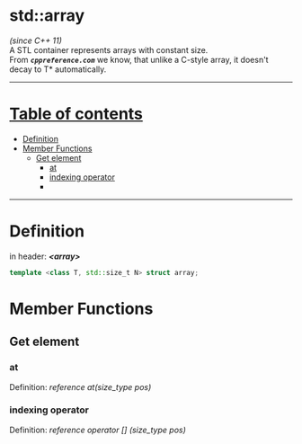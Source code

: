 # std::array
*\(since C++ 11)*  
A STL container represents arrays with constant size.   
From ***`cppreference.com`*** we know, that unlike a C-style array, it doesn't decay to T* automatically. 
  
---  
  
# [Table of contents](#table-of-contents)  
  
  * [Definition](#definition)  
  * [Member Functions](#member-functions)  
    * [Get element](#get-element)
      * [at](#at)  
      * [indexing operator](#indexing-operator)  
      * 
  
---  

# Definition
in header: ***\<array>***  
   
```cpp
template <class T, std::size_t N> struct array;
```
# Member Functions

## Get element

### at  

Definition: *reference at(size_type pos)*

### indexing operator

Definition: *reference operator [] (size_type pos)*
